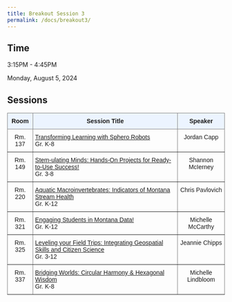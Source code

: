 ```yaml
---
title: Breakout Session 3
permalink: /docs/breakout3/
---
```


## Time

3:15PM - 4:45PM

Monday, August 5, 2024

## Sessions

<style type="text/css">
.tg  {border-collapse:collapse;border-spacing:0;}
.tg td{border-color:black;border-style:solid;border-width:1px;font-family:Arial, sans-serif;font-size:14px;
  overflow:hidden;padding:10px 5px;word-break:normal;}
.tg th{border-color:black;border-style:solid;border-width:1px;font-family:Arial, sans-serif;font-size:14px;
  font-weight:normal;overflow:hidden;padding:10px 5px;word-break:normal;}
.tg .tg-c3ow{border-color:inherit;text-align:center;vertical-align:top}
.tg .tg-5w3z{background-color:#ecf4ff;border-color:inherit;text-align:center;vertical-align:top}
.tg .tg-0pky{border-color:inherit;text-align:left;vertical-align:top}
</style>
<table class="tg">
<thead>
  <tr>
    <th class="tg-5w3z"><span style="font-weight:bold">Room</span></th>
    <th class="tg-5w3z"><span style="font-weight:bold">Session Title</span></th>
    <th class="tg-5w3z"><span style="font-weight:bold">Speaker</span></th>
  </tr>
</thead>
<tbody>
  <tr>
    <td class="tg-c3ow">Rm. 137</td>
    <td class="tg-0pky"><a href="https://stem-summer-institute.github.io/2024/docs/b3p1/">Transforming Learning with Sphero Robots</a><br>Gr. K-8</td>
    <td class="tg-c3ow">Jordan Capp</td>
  </tr>
      <tr>
    <td class="tg-c3ow">Rm. 149</td>
    <td class="tg-0pky"><a href="https://stem-summer-institute.github.io/2024/docs/b3p6/">Stem-ulating Minds: Hands-On Projects for Ready-to-Use Success!</a><br>Gr. 3-8</td>
    <td class="tg-c3ow">Shannon McIerney</td>
  </tr>
    <tr>
    <td class="tg-c3ow">Rm. 220</td>
    <td class="tg-0pky"><a href="https://stem-summer-institute.github.io/2024/docs/b3p5/">Aquatic Macroinvertebrates: Indicators of Montana Stream Health</a><br>Gr. K-12</td>
    <td class="tg-c3ow">Chris Pavlovich</td>
  </tr>
  <tr>
    <td class="tg-c3ow">Rm. 321</td>
    <td class="tg-0pky"><a href="https://stem-summer-institute.github.io/2024/docs/b3p3/">Engaging Students in Montana Data!</a><br>Gr. K-12</td>
    <td class="tg-c3ow">Michelle McCarthy</td>
  </tr>
  <tr>
    <td class="tg-c3ow">Rm. 325</td>
    <td class="tg-0pky"><a href="https://stem-summer-institute.github.io/2024/docs/b3p4/">Leveling your Field Trips: Integrating Geospatial Skills and Citizen Science</a><br>Gr. 3-12</td>
    <td class="tg-c3ow">Jeannie Chipps</td>
  </tr>
    <tr>
    <td class="tg-c3ow">Rm. 337</td>
    <td class="tg-0pky"><a href="https://stem-summer-institute.github.io/2024/docs/b3p2/">Bridging Worlds: Circular Harmony & Hexagonal Wisdom</a><br>Gr. K-8</td>
    <td class="tg-c3ow">Michelle Lindbloom</td>
  </tr>
</tbody>
</table>